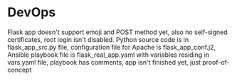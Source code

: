 # DevOps

Flask app doesn't support emoji and POST method yet, also no self-signed certificates, root login isn't disabled. Python source code is in flask_app_src.py file, configuration file for Apache is flask_app_conf.j2, Ansible playbook file is flask_real_app.yaml with variables residing in vars.yaml file, playbook has comments, app isn't finished yet, just proof-of-concept
